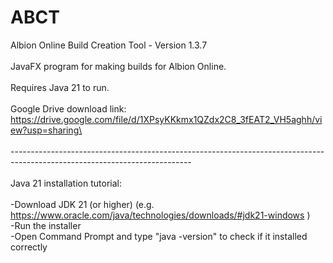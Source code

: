# ABCT
Albion Online Build Creation Tool - Version 1.3.7\
\
JavaFX program for making builds for Albion Online.\
\
Requires Java 21 to run.\
\
Google Drive download link: https://drive.google.com/file/d/1XPsyKKkmx1QZdx2C8_3fEAT2_VH5aghh/view?usp=sharing\
\
\
---------------------------------------------------------------------------------------------------------------------------\
\
Java 21 installation tutorial:\
\
-Download JDK 21 (or higher) (e.g. https://www.oracle.com/java/technologies/downloads/#jdk21-windows )\
-Run the installer\
-Open Command Prompt and type "java -version" to check if it installed correctly
